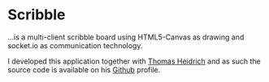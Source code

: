 # Scribble

…is a multi-client scribble board using HTML5-Canvas as drawing and socket.io as communication technology.

I developed this application together with [Thomas Heidrich] and as such the source code is available on his [Github] profile.

[Thomas Heidrich]: http://gnuheidix.de/
[Github]: https://github.com/gnuheidix/pubsub-scribble
